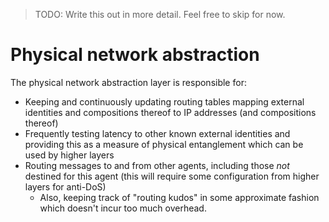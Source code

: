 > TODO: Write this out in more detail. Feel free to skip for now.

# Physical network abstraction

The physical network abstraction layer is responsible for:
- Keeping and continuously updating routing tables mapping external identities and compositions thereof to IP addresses (and compositions thereof)
- Frequently testing latency to other known external identities and providing this as a measure of physical entanglement which can be used by higher layers
- Routing messages to and from other agents, including those _not_ destined for this agent (this will require some configuration from higher layers for anti-DoS)
    - Also, keeping track of "routing kudos" in some approximate fashion which doesn't incur too much overhead.